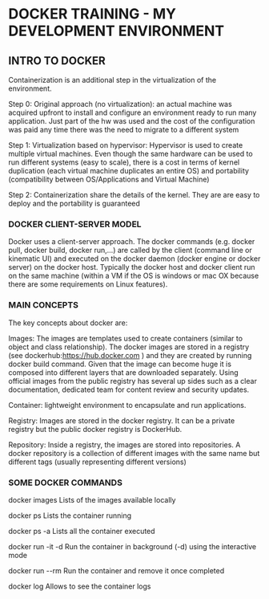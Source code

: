 # DOCKER TRAINING - MY DEVELOPMENT ENVIRONMENT

## INTRO TO DOCKER 

Containerization is an additional step in the virtualization of the environment. 

Step 0: Original approach (no virtualization): an actual machine was acquired upfront to install and configure an environment ready to run many application. Just part of the hw was used and the cost of the configuration was paid any time there was the need to migrate to a different system

Step 1: Virtualization based on hypervisor: Hypervisor is used to create multiple virtual machines. Even though the same hardware can be used to run different systems (easy to scale), there is a cost in terms of kernel duplication (each virtual machine duplicates an entire OS) and portability (compatibility between OS/Applications and Virtual Machine)

Step 2: Containerization share the details of the kernel. They are are easy to deploy and the portability is guaranteed

### DOCKER CLIENT-SERVER MODEL

Docker uses a client-server approach. The docker commands (e.g. docker pull, docker build, docker run,...) are called by the client (command line or kinematic UI) and executed on the docker daemon (docker engine or docker server) on the docker host. Typically the docker host and docker client run on the same machine (within a VM if the OS is windows or mac OX because there are some requirements on Linux features).

### MAIN CONCEPTS

The key concepts about docker are:

Images: The images are templates used to create containers (similar to object and class relationship). The docker images are stored in a registry (see dockerhub:https://hub.docker.com ) and they are created by running docker build command. Given that the image can become huge it is composed into different layers that are downloaded separately. Using official images from the public registry has several up sides such as a clear documentation, dedicated team for content review and security updates.

Container: lightweight environment to encapsulate and run applications.

Registry: Images are stored in the docker registry. It can be a private registry but the public docker registry is DockerHub. 

Repository: Inside a registry, the images are stored into repositories. A docker repository is a collection of different images with the same name but different tags (usually representing different versions) 

### SOME DOCKER COMMANDS

docker images
Lists of the images available locally

docker ps
Lists the container running

docker ps -a
Lists all the container executed

docker run -it -d <docker images ID> 
Run the container in background (-d) using the interactive mode

docker run --rm <docker images ID>
Run the container and remove it once completed

docker log
Allows to see the container logs


